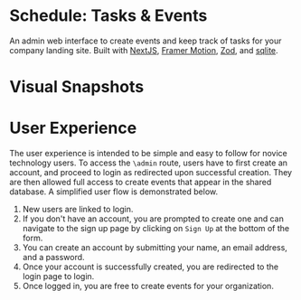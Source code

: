 # Schedule: Tasks & Events

An admin web interface to create events and keep track of tasks for your company landing site.
Built with [NextJS](https://nextjs.org), [Framer Motion](https://motion.dev), [Zod](https://zod.dev), and [sqlite](https://www.sqlite.org).

# Visual Snapshots

# User Experience 

The user experience is intended to be simple and easy to follow for novice technology users. To access the `\admin` route, users have to first create an account, and proceed to login as redirected upon successful creation. They are then allowed full access to create events that appear in the shared database. A simplified user flow is demonstrated below.

1. New users are linked to login. 
2. If you don't have an account, you are prompted to create one and can navigate to the sign up page by clicking on `Sign Up` at the bottom of the form. 
3. You can create an account by submitting your name, an email address, and a password. 
4. Once your account is successfully created, you are redirected to the login page to login. 
5. Once logged in, you are free to create events for your organization. 
